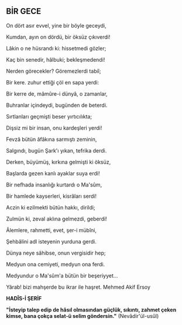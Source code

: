 ## BİR GECE

On dört asır evvel, yine bir böyle geceydi,

Kumdan, ayın on dördü, bir öksüz çıkıverdi!

Lâkin o ne hüsrandı ki: hissetmedi gözler;

Kaç bin senedir, hâlbuki; bekleşmedendi!

Nerden görecekler? Göremezlerdi tabiî;

Bir kere. zuhur ettiği çöl en sapa yerdi:

Bir kerre de, mâmûre-i dünyâ, o zamanlar,

Buhranlar içindeydi, bugünden de beterdi.

Sırtlanları geçmişti beser yırtıcılıkta;

Dişsiz mi bir insan, onu kardeşleri yerdi!

Fevzâ bütün âfâkına sarmıştı zeminin,

Salgındı, bugün Şark'ı yıkan, tefrika derdi.

Derken, büyümüş, kırkına gelmişti ki öksüz,

Başlarda gezen kanlı ayaklar suya erdi!

Bir nefhada insanlığı kurtardı o Ma'sûm,

Bir hamlede kayserleri, kisrâları serdi!

Aczin ki ezilmekti bütün hakkı, dirildi;

Zulmün ki, zeval aklına gelmezdi, geberdi!

Âlemlere, rahmetti, evet, şer-i mübîni,

Şehbâlini adl isteyenin yurduna gerdi.

Dünya neye sâhibse, onun vergisidir hep;

Medyun ona cemiyeti, medyun ona ferdi.

Medyundur o Ma'sûm'a bütün bir beşeriyyet...

Yârab! bizi mahşerde bu ikrar ile haşret. Mehmed Akif Ersoy

**HADÎS-İ ŞERİF**

**"İsteyip talep edip de hâsıl olmasından güçlük, sıkıntı, zahmet çeken kimse, bana çokça selat-ü selim göndersin."** (Nevâdir'ül-usûl)
